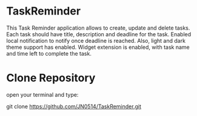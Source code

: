# TaskReminder

This Task Reminder application allows to create, update and delete tasks.
Each task should have title, description and deadline for the task.
Enabled local notification to notify once deadline is reached.
Also, light and dark theme support has enabled.
Widget extension is enabled, with task name and time left to complete the task.


# Clone Repository
open your terminal and type:

git clone https://github.com/JN0514/TaskReminder.git


